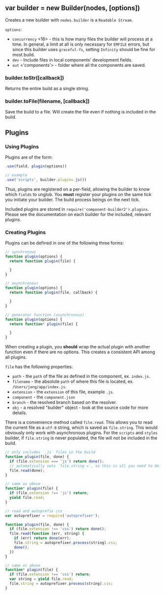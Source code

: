 ## var builder = new Builder(nodes, [options])

Creates a new builder with `nodes`. `builder` is a `Readable Stream`.

`options`:

- `concurrency` <16> - this is how many files the builder will process at a time. In general, a limit at all is only necessary for `EMFILE` errors, but since this builder uses `graceful-fs`, setting `Infinity` should be fine for most build.
- `dev` - Include files in local components' development fields.
- `out` <'components'> - folder where all the components are saved.

### builder.toStr([callback])

Returns the entire build as a single string.

### builder.toFile(filename, [callback])

Save the build to a file. Will create the file even if nothing is included in the build.

## Plugins

### Using Plugins

Plugins are of the form:

```js
.use(field, plugin(options))

// example
.use('scripts', builder.plugins.js())
```

Thus, plugins are registered on a per-field, allowing the builder to know which `fields` to unglob. You __must__ register your plugins on the same tick you initiate your builder. The build process beings on the next tick.

Included plugins are stored in `require('component-builder2').plugins`. Please see the documentation on each builder for the included, relevant plugins.

### Creating Plugins

Plugins can be defined in one of the following three forms:

```js
// synchronous
function plugin(options) {
  return function plugin(file) {

  }
}

// asynchronous
function plugin(options) {
  return function plugin(file, callback) {

  }
}

// generator function (asynchronous)
function plugin(options) {
  return function* plugin(file) {

  }
}
```

When creating a plugin, you __should__ wrap the actual plugin with another function even if there are no options. This creates a consistent API among all plugins.

`file` has the following properties:

- `path` - the `path` of the file as defined in the component, ex. `index.js`.
- `filename` - the absolute `path` of where this file is located, ex. `/Users/jong/app/index.js`.
- `extension` - the `extension` of this file, example `.js`.
- `component` - the `component.json`
- `branch` - the resolved branch based on the resolver.
- `obj` - a resolved "builder" object - look at the source code for more details.

There is a convenience method called `file.read`. This allows you to read the current file as a `utf-8` string, which is saved as `file.string`. This would obviously only work with asynchronous plugins. For the `scripts` and `styles` builder, if `file.string` is never populated, the file will not be included in the build.

```js
// only includes `.js` files in the build
function plugin(file, done) {
  if (file.extension === 'js') return done();
  // automatically sets `file.string =`, so this is all you need to do.
  file.read(done);
}

// same as above
function* plugin(file) {
  if (file.extension !== 'js') return;
  yield file.read;
}

// read and autoprefix css
var autoprefixer = require('autoprefixer');

function plugin(file, done) {
  if (file.extension !== 'css') return done();
  file.read(function (err, string) {
    if (err) return done(err);
    file.string = autoprefixer.process(string).css;
    done();
  })
}

// same as above
function* plugin(file) {
  if (file.extension !== 'css') return;
  var string = yield file.read;
  file.string = autoprefixer.process(string).css;
}
```